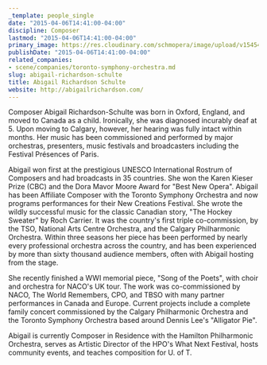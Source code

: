 ```yaml
---
_template: people_single
date: "2015-04-06T14:41:00-04:00"
discipline: Composer
lastmod: "2015-04-06T14:41:00-04:00"
primary_image: https://res.cloudinary.com/schmopera/image/upload/v1545409169/media/webhook-uploads/1428345556165/AbigailRichardson.png.png
publishDate: "2015-04-06T14:41:00-04:00"
related_companies:
- scene/companies/toronto-symphony-orchestra.md
slug: abigail-richardson-schulte
title: Abigail Richardson Schulte
website: http://abigailrichardson.com/
---
```


<p>
	Composer Abigail Richardson-Schulte was born in Oxford, England, and moved to Canada as a child. Ironically, she was diagnosed incurably deaf at 5. Upon moving to Calgary, however, her hearing was fully intact within months. Her music has been commissioned and performed by major orchestras, presenters, music festivals and broadcasters including the Festival Présences of Paris.
</p>
<p>
	Abigail won first at the prestigious UNESCO International Rostrum of Composers and had broadcasts in 35 countries. She won the Karen Kieser Prize (CBC) and the Dora Mavor Moore Award for "Best New Opera". Abigail has been Affiliate Composer with the Toronto Symphony Orchestra and now programs performances for their New Creations Festival. She wrote the wildly successful music for the classic Canadian story, "The Hockey Sweater" by Roch Carrier. It was the country's first triple co-commission, by the TSO, National Arts Centre Orchestra, and the Calgary Philharmonic Orchestra. Within three seasons her piece has been performed by nearly every professional orchestra across the country, and has been experienced by more than sixty thousand audience members, often with Abigail hosting from the stage.
</p>
<p>
	She recently finished a WWI memorial piece, "Song of the Poets", with choir and orchestra for NACO's UK tour. The work was co-commissioned by NACO, The World Remembers, CPO, and TBSO with many partner performances in Canada and Europe. Current projects include a complete family concert commissioned by the Calgary Philharmonic Orchestra and the Toronto Symphony Orchestra based around Dennis Lee's "Alligator Pie".
</p>
<p>
	Abigail is currently Composer in Residence with the Hamilton Philharmonic Orchestra, serves as Artistic Director of the HPO's What Next Festival, hosts community events, and teaches composition for U. of T.
</p>
